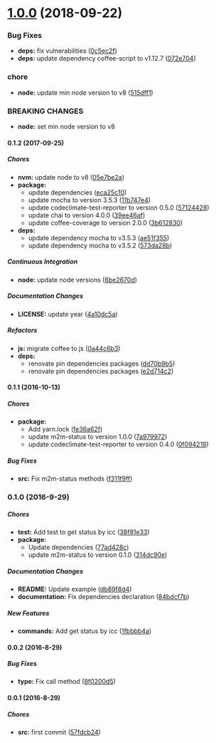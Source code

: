 # [1.0.0](https://github.com/lgaticaq/hubot-m2m-status/compare/v0.1.2...v1.0.0) (2018-09-22)


### Bug Fixes

* **deps:** fix vulnerabilities ([0c5ec2f](https://github.com/lgaticaq/hubot-m2m-status/commit/0c5ec2f))
* **deps:** update dependency coffee-script to v1.12.7 ([072e704](https://github.com/lgaticaq/hubot-m2m-status/commit/072e704))


### chore

* **node:** update min node version to v8 ([515dff1](https://github.com/lgaticaq/hubot-m2m-status/commit/515dff1))


### BREAKING CHANGES

* **node:** set min node version to v8

#### 0.1.2 (2017-09-25)

##### Chores

* **nvm:** update node to v8 ([05e7be2a](https://github.com/lgaticaq/hubot-m2m-status/commit/05e7be2ad84da816a914f7eee33efb345c13c1a2))
* **package:**
  * update dependencies ([eca25c10](https://github.com/lgaticaq/hubot-m2m-status/commit/eca25c10285ca729b570514ab9cfc84a32e9bc80))
  * update mocha to version 3.5.3 ([11b747e4](https://github.com/lgaticaq/hubot-m2m-status/commit/11b747e4d3ad1a4f8435c58ed39b7b78e6800d63))
  * update codeclimate-test-reporter to version 0.5.0 ([57124428](https://github.com/lgaticaq/hubot-m2m-status/commit/57124428374a3cd1d5a2e8c9d22d22985bd3a0c4))
  * update chai to version 4.0.0 ([39ee46af](https://github.com/lgaticaq/hubot-m2m-status/commit/39ee46af76f8ec04fe99baaff93eef8c3585217f))
  * update coffee-coverage to version 2.0.0 ([3b612830](https://github.com/lgaticaq/hubot-m2m-status/commit/3b6128304b82427e0f307ba862ebb27e3b70b48f))
* **deps:**
  * update dependency mocha to v3.5.3 ([ae51f355](https://github.com/lgaticaq/hubot-m2m-status/commit/ae51f355165a347a5b0657ac630344ba034cfd45))
  * update dependency mocha to v3.5.2 ([573da28b](https://github.com/lgaticaq/hubot-m2m-status/commit/573da28bdfebd98f5ddd9976b68b7914c67716b6))

##### Continuous Integration

* **node:** update node versions ([6be2670d](https://github.com/lgaticaq/hubot-m2m-status/commit/6be2670d3b42695c30dc032f0bf45604996f4845))

##### Documentation Changes

* **LICENSE:** update year ([4a10dc5a](https://github.com/lgaticaq/hubot-m2m-status/commit/4a10dc5a7d8d3e5af74e0480de4ac00fa8ede719))

##### Refactors

* **js:** migrate coffee to js ([0a44c6b3](https://github.com/lgaticaq/hubot-m2m-status/commit/0a44c6b3fc3eb7442f2afab388ed02c692f6da6d))
* **deps:**
  * renovate pin dependencies packages ([dd70b9b5](https://github.com/lgaticaq/hubot-m2m-status/commit/dd70b9b57a20dd8f93f19258e4d381e8d9c5f16e))
  * renovate pin dependencies packages ([e2d714c2](https://github.com/lgaticaq/hubot-m2m-status/commit/e2d714c2c7e8cd94874f59e5e73ca2a3ae2f237d))

#### 0.1.1 (2016-10-13)

##### Chores

* **package:**
  * Add yarn.lock ([fe36a62f](https://github.com/lgaticaq/hubot-m2m-status/commit/fe36a62f394e2ff45baf3999facc7535c514da76))
  * update m2m-status to version 1.0.0 ([7a979972](https://github.com/lgaticaq/hubot-m2m-status/commit/7a979972bf04f332172ef72d8340caabe4cd8c24))
  * update codeclimate-test-reporter to version 0.4.0 ([0f094219](https://github.com/lgaticaq/hubot-m2m-status/commit/0f0942195dcb52911b44eb708ce4f9b4591d1709))

##### Bug Fixes

* **src:** Fix m2m-status methods ([f311f9ff](https://github.com/lgaticaq/hubot-m2m-status/commit/f311f9ffcada3b262660d506b68d78e6e41b7752))

### 0.1.0 (2016-9-29)

##### Chores

* **test:** Add test to get status by icc ([38f81e33](https://github.com/lgaticaq/hubot-m2m-status/commit/38f81e332941bf3451c8e368afee2300a406db67))
* **package:**
  * Update dependencies ([77ad428c](https://github.com/lgaticaq/hubot-m2m-status/commit/77ad428c0a2f463473f762c1e4132f8d25084554))
  * update m2m-status to version 0.1.0 ([314dc90e](https://github.com/lgaticaq/hubot-m2m-status/commit/314dc90ec3e3f53c18f457016914dc8dba60534d))

##### Documentation Changes

* **README:** Update example ([db89f8d4](https://github.com/lgaticaq/hubot-m2m-status/commit/db89f8d4d0ea9e87c2e8a039ee34f4fa02cdb4b8))
* **documentation:** Fix dependencies declaration ([84bdcf7b](https://github.com/lgaticaq/hubot-m2m-status/commit/84bdcf7bc8e66034f6fd6c26f9f698d8aaccfc14))

##### New Features

* **commands:** Add get status by icc ([1fbbbb4a](https://github.com/lgaticaq/hubot-m2m-status/commit/1fbbbb4a06ea053e80193cdfc89756ecf894a2f0))

#### 0.0.2 (2016-8-29)

##### Bug Fixes

* **type:** Fix call method ([8f0200d5](https://github.com/lgaticaq/hubot-m2m-status/commit/8f0200d5c16bdbe8237d1baadab354620ac9873c))

#### 0.0.1 (2016-8-29)

##### Chores

* **src:** first commit ([57fdcb24](https://github.com/lgaticaq/hubot-m2m-status/commit/57fdcb24cf091330d52d64fb6dfcbe680c65f28a))
